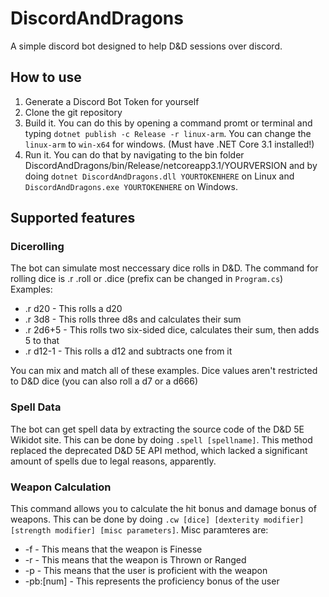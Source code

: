 # DiscordAndDragons
A simple discord bot designed to help D&D sessions over discord.
## How to use
1. Generate a Discord Bot Token for yourself
2. Clone the git repository
3. Build it. You can do this by opening a command promt or terminal and typing `dotnet publish -c Release -r linux-arm`. You can change the `linux-arm` to `win-x64` for windows. (Must have .NET Core 3.1 installed!)
4. Run it. You can do that by navigating to the bin folder DiscordAndDragons/bin/Release/netcoreapp3.1/YOURVERSION and by doing `dotnet DiscordAndDragons.dll YOURTOKENHERE` on Linux and `DiscordAndDragons.exe YOURTOKENHERE` on Windows.
## Supported features
### Dicerolling
The bot can simulate most neccessary dice rolls in D&D. The command for rolling dice is .r .roll or .dice (prefix can be changed in `Program.cs`)  
Examples:
* .r d20 - This rolls a d20
* .r 3d8 - This rolls three d8s and calculates their sum
* .r 2d6+5 - This rolls two six-sided dice, calculates their sum, then adds 5 to that
* .r d12-1 - This rolls a d12 and subtracts one from it

You can mix and match all of these examples. Dice values aren't restricted to D&D dice (you can also roll a d7 or a d666)
### Spell Data
The bot can get spell data by extracting the source code of the D&D 5E Wikidot site. This can be done by doing `.spell [spellname]`. This method replaced the deprecated D&D 5E API method, which lacked a significant amount of spells due to legal reasons, apparently.
### Weapon Calculation
This command allows you to calculate the hit bonus and damage bonus of weapons. This can be done by doing `.cw [dice] [dexterity modifier] [strength modifier] [misc parameters]`. Misc paramteres are:
* -f - This means that the weapon is Finesse
* -r - This means that the weapon is Thrown or Ranged
* -p - This means that the user is proficient with the weapon
* -pb:[num] - This represents the proficiency bonus of the user
